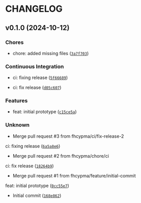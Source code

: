 # CHANGELOG

## v0.1.0 (2024-10-12)

### Chores

- chore: added missing files ([`3a7f703`](https://github.com/fhcypma/ydag/commit/3a7f7035def77ae0b554b2456d81ab2560f956d2))

### Continuous Integration

- ci: fixing release ([`5f66689`](https://github.com/fhcypma/ydag/commit/5f66689c06e0c64229407faebb1fb7143369f436))

- ci: fix release ([`d05c607`](https://github.com/fhcypma/ydag/commit/d05c6075e26953ad1f8fddea9d44662802224c24))

### Features

- feat: initial prototype ([`c15ce5a`](https://github.com/fhcypma/ydag/commit/c15ce5aed9e0e9029c611c1371fa3c125c5d60f4))

### Unknown

- Merge pull request #3 from fhcypma/ci/fix-release-2

ci: fixing release ([`6a5a8e6`](https://github.com/fhcypma/ydag/commit/6a5a8e6c60980b05c1a37c7e0e633f4cb13e2fc1))

- Merge pull request #2 from fhcypma/chore/ci

ci: fix release ([`18264b9`](https://github.com/fhcypma/ydag/commit/18264b944a2b76630a79c7504464a8c94d4b5d5f))

- Merge pull request #1 from fhcypma/feature/initial-commit

feat: initial prototype ([`0cc55e7`](https://github.com/fhcypma/ydag/commit/0cc55e752cac6eafd0ef4e85af375b3a6c2e7981))

- Initial commit ([`168e862`](https://github.com/fhcypma/ydag/commit/168e862e9368eb97e5d971def86bb1e724f6c71d))
